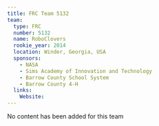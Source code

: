 ```yaml
---
title: FRC Team 5132
team:
  type: FRC
  number: 5132
  name: RoboClovers
  rookie_year: 2014
  location: Winder, Georgia, USA
  sponsors:
    - NASA
    - Sims Academy of Innovation and Technology
    - Barrow County School System
    - Barrow County 4-H
  links:
    Website: 
---
```

No content has been added for this team